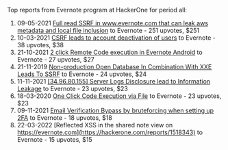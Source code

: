 Top reports from Evernote program at HackerOne for period all:

1. 09-05-2021 [Full read SSRF in www.evernote.com that can leak aws metadata and local file inclusion](https://hackerone.com/reports/1189367) to Evernote - 251 upvotes, $251
2. 10-03-2021 [CSRF leads to account deactivation of users](https://hackerone.com/reports/1121990) to Evernote - 38 upvotes, $38
3. 21-10-2021 [2 click Remote Code execution in Evernote Android](https://hackerone.com/reports/1377748) to Evernote - 27 upvotes, $27
4. 21-11-2019 [Non-production Open Database In Combination With XXE Leads To SSRF](https://hackerone.com/reports/742808) to Evernote - 24 upvotes, $24
5. 11-11-2021 [[34.96.80.155] Server Logs Disclosure lead to Information Leakage](https://hackerone.com/reports/1398270) to Evernote - 23 upvotes, $23
6. 18-03-2020 [One Click Code Execution via File](https://hackerone.com/reports/822609) to Evernote - 23 upvotes, $23
7. 09-11-2021 [Email Verification Bypass by bruteforcing when setting up 2FA](https://hackerone.com/reports/1394984) to Evernote - 18 upvotes, $18
8. 22-03-2022 [Reflected XSS in the shared note view on https://evernote.com](https://hackerone.com/reports/1518343) to Evernote - 15 upvotes, $15
